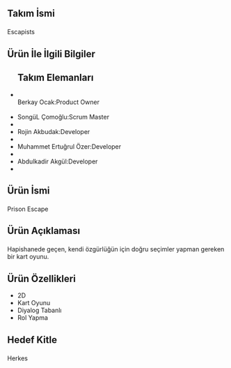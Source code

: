 ### 

<!--
**Akademitakim/Akademitakim** is a ✨ _special_ ✨ repository because its `README.md` (this file) appears on your GitHub profile.

Here are some ideas to get you started:

- 🔭 I’m currently working on ...
- 🌱 I’m currently learning ...
- 👯 I’m looking to collaborate on ...
- 🤔 I’m looking for help with ...
- 💬 Ask me about ...
- 📫 How to reach me: ...
- 😄 Pronouns: ...
- ⚡ Fun fact: ...
-->


<h2><p>Takım İsmi</h2></p>
Escapists

<h2><p>Ürün İle İlgili Bilgiler</h2></p>
<ul>
<h2>Takım Elemanları</h2>
<li><br>Berkay Ocak:Product Owner</br></li>
<br><li>SongüL Çomoğlu:Scrum Master</br><li>
<br><li>Rojin Akbudak:Developer</br><li>
<br><li>Muhammet Ertuğrul Özer:Developer</br><li>
<br><li>Abdulkadir Akgül:Developer</br><li>
</ul>

<h2><p>Ürün İsmi</h2></p>
Prison Escape

<h2><p>Ürün Açıklaması</h2></p>
Hapishanede geçen, kendi özgürlüğün için doğru seçimler yapman gereken bir kart oyunu.

<h2></p>Ürün Özellikleri</h2></p>
<ul>
<li>2D</li>
<li>Kart Oyunu</li>
<li>Diyalog Tabanlı</li>
<li>Rol Yapma</li>
</ul>

<h2><p>Hedef Kitle</h2></p>
Herkes

